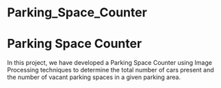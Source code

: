 # Parking_Space_Counter

# Parking Space Counter

In this project, we have developed a Parking Space Counter using Image Processing techniques to determine the total number of cars present and the number of vacant parking spaces in a given parking area.



